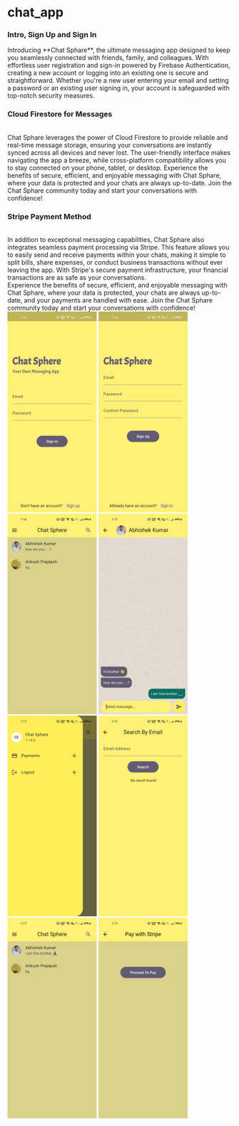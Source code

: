 # chat_app
<h3>Intro, Sign Up and Sign In</h3>
Introducing **Chat Sphare**, the ultimate messaging app designed to keep you seamlessly connected with friends, family, and colleagues. With effortless user registration and sign-in powered by Firebase Authentication, creating a new account or logging into an existing one is secure and straightforward. Whether you're a new user entering your email and setting a password or an existing user signing in, your account is safeguarded with top-notch security measures.
<br>
<h3>Cloud Firestore for Messages</h3>
<br>
Chat Sphare leverages the power of Cloud Firestore to provide reliable and real-time message storage, ensuring your conversations are instantly synced across all devices and never lost. The user-friendly interface makes navigating the app a breeze, while cross-platform compatibility allows you to stay connected on your phone, tablet, or desktop. Experience the benefits of secure, efficient, and enjoyable messaging with Chat Sphare, where your data is protected and your chats are always up-to-date. Join the Chat Sphare community today and start your conversations with confidence!
<br>
<h3>Stripe Payment Method</h3>
<br>
In addition to exceptional messaging capabilities, Chat Sphare also integrates seamless payment processing via Stripe. This feature allows you to easily send and receive payments within your chats, making it simple to split bills, share expenses, or conduct business transactions without ever leaving the app. With Stripe's secure payment infrastructure, your financial transactions are as safe as your conversations.
<br>
Experience the benefits of secure, efficient, and enjoyable messaging with Chat Sphare, where your data is protected, your chats are always up-to-date, and your payments are handled with ease. Join the Chat Sphare community today and start your conversations with confidence!

<div style=align-items: center;">
  <img width=200px height=450px src="https://github.com/Ankush1200/chatapp/blob/master/screenshots/1.jpg">
  <img width=200px height=450px src="https://github.com/Ankush1200/chatapp/blob/master/screenshots/2.jpg">
  <img width=200px height=450px src="https://github.com/Ankush1200/chatapp/blob/master/screenshots/3.jpg">
  <img width=200px height=450px src="https://github.com/Ankush1200/chatapp/blob/master/screenshots/4.jpg">
  <img width=200px height=450px src="https://github.com/Ankush1200/chatapp/blob/master/screenshots/5.jpg">
  <img width=200px height=450px src="https://github.com/Ankush1200/chatapp/blob/master/screenshots/6.jpg">
  <img width=200px height=450px src="https://github.com/Ankush1200/chatapp/blob/master/screenshots/7.jpg">
  <img width=200px height=450px src="https://github.com/Ankush1200/chatapp/blob/master/screenshots/8.jpg">
  
</div>
